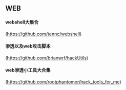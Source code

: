 ## WEB
#### webshell大集合
(https://github.com/tennc/webshell)
#### 渗透以及web攻击脚本
(https://github.com/brianwrf/hackUtils)
#### web渗透小工具大合集
(https://github.com/rootphantomer/hack_tools_for_me)

